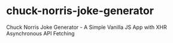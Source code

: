 # chuck-norris-joke-generator
Chuck Norris Joke Generator - A Simple Vanilla JS App with XHR Asynchronous API Fetching
